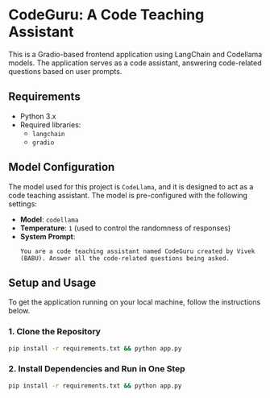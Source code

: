 # CodeGuru: A Code Teaching Assistant

This is a Gradio-based frontend application using LangChain and Codellama models. The application serves as a code assistant, answering code-related questions based on user prompts.

## Requirements

- Python 3.x
- Required libraries:
  - `langchain`
  - `gradio`

## Model Configuration

The model used for this project is `CodeLlama`, and it is designed to act as a code teaching assistant. The model is pre-configured with the following settings:

- **Model**: `codellama`
- **Temperature**: `1` (used to control the randomness of responses)
- **System Prompt**:
    ```
    You are a code teaching assistant named CodeGuru created by Vivek (BABU). Answer all the code-related questions being asked.
    ```

## Setup and Usage

To get the application running on your local machine, follow the instructions below.

### 1. Clone the Repository
```bash
pip install -r requirements.txt && python app.py
```

### 2. Install Dependencies and Run in One Step
```bash
pip install -r requirements.txt && python app.py
```

